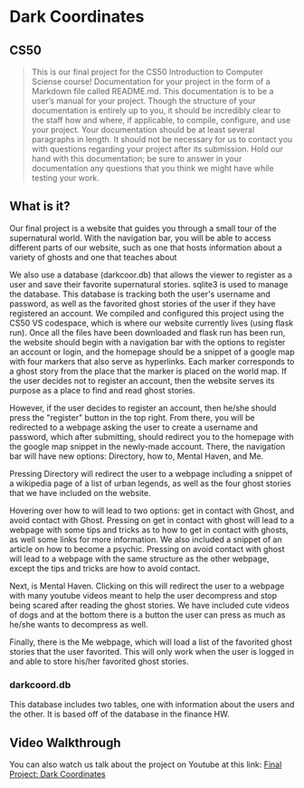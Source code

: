 # Dark Coordinates

## CS50
>This is our final project for the CS50 Introduction to Computer Sciense course!
Documentation for your project in the form of a Markdown file called README.md. This documentation is to be a user’s manual for your project. Though the structure of your documentation is entirely up to you, it should be incredibly clear to the staff how and where, if applicable, to compile, configure, and use your project. Your documentation should be at least several paragraphs in length. It should not be necessary for us to contact you with questions regarding your project after its submission. Hold our hand with this documentation; be sure to answer in your documentation any questions that you think we might have while testing your work.

## What is it?
Our final project is a website that guides you through a small tour of the supernatural world. With the navigation bar, you will be able to access different parts of our website, such as one that hosts information about a variety of ghosts and one that teaches about 

We also use a database (darkcoor.db) that allows the viewer to register as a user and save their favorite supernatural stories.
sqlite3 is used to manage the database. This database is tracking both the user's username and password, as well as the favorited ghost stories of the user if they have registered an account. We compiled and configured this project using the CS50 VS codespace, which is where our website currently lives (using flask run). Once all the files have been downloaded and flask run has been run, the website should begin with a navigation bar with the options to register an account or login, and the homepage should be a snippet of a google map with four markers that also serve as hyperlinks. Each marker corresponds to a ghost story from the place that the marker is placed on the world map. If the user decides not to register an account, then the website serves its purpose as a place to find and read ghost stories. 

However, if the user decides to register an account, then he/she should press the "register" button in the top right. From there, you will be redirected to a webpage asking the user to create a username and password, which after submitting, should redirect you to the homepage with the google map snippet in the newly-made account. There, the navigation bar will have new options: Directory, how to, Mental Haven, and Me. 

Pressing Directory will redirect the user to a webpage including a snippet of a wikipedia page of a list of urban legends, as well as the four ghost stories that we have included on the website. 

Hovering over how to will lead to two options: get in contact with Ghost, and avoid contact with Ghost. Pressing on get in contact with ghost will lead to a webpage with some tips and tricks as to how to get in contact with ghosts, as well some links for more information. We also included a snippet of an article on how to become a psychic. Pressing on avoid contact with ghost will lead to a webpage with the same structure as the other webpage, except the tips and tricks are how to avoid contact.

Next, is Mental Haven. Clicking on this will redirect the user to a webpage with many youtube videos meant to help the user decompress and stop being scared after reading the ghost stories. We have included cute videos of dogs and at the bottom there is a button the user can press as much as he/she wants to decompress as well.

Finally, there is the Me webpage, which will load a list of the favorited ghost stories that the user favorited. This will only work when the user is logged in and able to store his/her favorited ghost stories.

### darkcoord.db
This database includes two tables, one with information about the users and the other. It is based off of the database in the finance HW.

## Video Walkthrough
You can also watch us talk about the project on Youtube at this link:
[Final Project: Dark Coordinates](https://youtu.be/keTVbQTpIn0)
